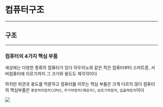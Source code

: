 # 컴퓨터구조
---
## 구조
---
### 컴퓨터의 4가지 핵심 부품
세상에는 다양한 종류의 컴퓨터가 있다 
아두이노와 같은 작은 컴퓨터부터 스마트폰, 서버컴퓨터에 이르기까지 그 크기와 용도도 제각각이다

하지만 외관과 용도를 막론하고 컴퓨터를 이루는 핵심 부품은 크게 다르지 않다
컴퓨터의 핵심부품은 `중앙처리장치(CPU)`, `주기억장치(메모리)`, `보조기억장치`, `입출력장치`이다

![](https://velog.velcdn.com/images/xeropise1/post/60d232ac-4b4f-4afa-a9b9-1998a8558121/image.png)
